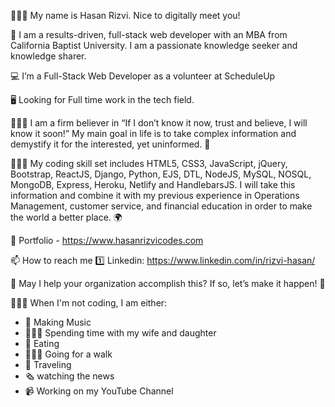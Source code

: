 🙋🏽‍♂️ My name is Hasan Rizvi. Nice to digitally meet you!

🌱 I am a results-driven, full-stack web developer with an MBA from California Baptist University. I am a passionate knowledge seeker and knowledge sharer. 

:computer: I’m a Full-Stack Web Developer as a volunteer at ScheduleUp

🖥️ Looking for Full time work in the tech field. 

👨🏽‍🏫 I am a firm believer in “If I don’t know it now, trust and believe, I will know it soon!” My main goal in life is to take complex information and demystify it for the interested, yet uninformed. 🧠

👨🏽‍🎓 My coding skill set includes HTML5, CSS3, JavaScript, jQuery, Bootstrap, ReactJS, Django, Python, EJS, DTL, NodeJS, MySQL, NOSQL, MongoDB, Express, Heroku, Netlify and HandlebarsJS. I will take this information and combine it with my previous experience in Operations Management, customer service, and financial education in order to make the world a better place. 🌍

🎨 Portfolio - https://www.hasanrizvicodes.com

📫 How to reach me :one: Linkedin: https://www.linkedin.com/in/rizvi-hasan/

👀 May I help your organization accomplish this? If so, let’s make it happen! 💪

👨🏽‍💻 When I'm not coding, I am either:

- 🎸 Making Music
- 👨‍👩‍👧 Spending time with my wife and daughter
- 🍕 Eating
- 🚶🏾‍♀️ Going for a walk
- 🛫 Traveling
- 🗞 watching the news
- 📹 Working on my YouTube Channel


<!---
Hasanrizvi1993/Hasanrizvi1993 is a ✨ special ✨ repository because its `README.md` (this file) appears on your GitHub profile.
You can click the Preview link to take a look at your changes.
--->
